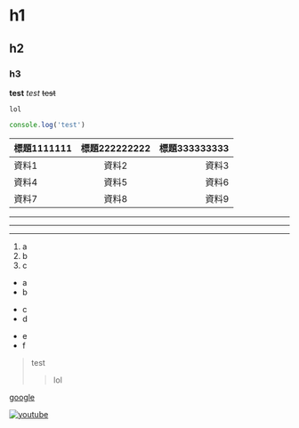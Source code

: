 # h1
## h2
### h3

**test**
*test*
~~test~~

`lol`


```js
console.log('test')
```

| 標題1111111 | 標題222222222 | 標題333333333 |
| :-------- | :--------: | --------: |
| 資料1    | 資料2    | 資料3    |
| 資料4    | 資料5    | 資料6    |
| 資料7    | 資料8    | 資料9    |

---
***
___

1. a
2. b
3. c

* a
* b
+ c
+ d
- e
- f

> test
>> lol


[google](https://www.google.com/)

[![youtube](https://img.youtube.com/vi/dQw4w9WgXcQ/maxresdefault.jpg)](https://www.youtube.com/watch?v=dQw4w9WgXcQ)
